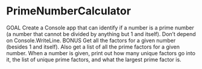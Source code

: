 # PrimeNumberCalculator

GOAL
Create a Console app that can identify if a number is a
prime number (a number that cannot be divided by
anything but 1 and itself). Don’t depend on
Console.WriteLine.
BONUS
Get all the factors for a given number (besides 1 and
itself). Also get a list of all the prime factors for a given
number. When a number is given, print out how
many unique factors go into it, the list of unique
prime factors, and what the largest prime factor is.
